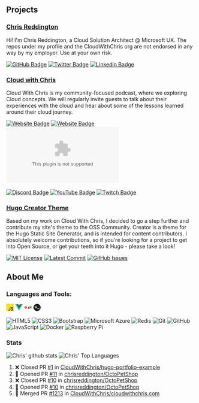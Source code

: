 ## Projects

### [Chris Reddington](https://github.com/chrisreddington/)

Hi! I'm Chris Reddington, a Cloud Solution Architect @ Microsoft UK. The repos under my profile and the CloudWithChris org are not endorsed in any way by my employer. Use at your own risk.

[![GitHub Badge](https://img.shields.io/github/followers/chrisreddington?style=social)](https://github.com/chrisreddington)
[![Twitter Badge](https://img.shields.io/twitter/follow/reddobowen?style=social)](https://twitter.com/intent/follow?screen_name=reddobowen "Follow on Twitter")
[![Linkedin Badge](https://img.shields.io/badge/-chrisreddington-blue?style=flat-square&logo=Linkedin&logoColor=white&link=https://www.linkedin.com/in/chrisreddington/)](https://www.linkedin.com/in/chrisreddington/)

### [Cloud with Chris](https://github.com/cloudwithchris/cloudwithchris.com)

Cloud With Chris is my community-focused podcast, where we exploring Cloud concepts. We will regularly invite guests to talk about their experiences with the cloud and hear about some of the lessons learned around their cloud journey.

[![Website Badge](
https://img.shields.io/website?down_color=red&down_message=down&up_color=green&up_message=Up&url=https%3A%2F%2Fwww.cloudwithchris.com)](https://www.cloudwithchris.com)
[![Website Badge](
https://img.shields.io/security-headers?url=https%3A%2F%2Fwww.cloudwithchris.com)](https://www.cloudwithchris.com)
[![GitHub Discussions Badge](https://img.shields.io/github/discussions/cloudwithchris/cloudwithchris.com)](https://github.com/CloudWithChris/cloudwithchris.com/discussions "Join in on the discussion")


[![Discord Badge](https://img.shields.io/discord/789465995672551424?label=Discord)](https://discord.gg/vVRG3hf4 "Join the Discord Server")
[![YouTube Badge](https://img.shields.io/youtube/channel/subscribers/UC6KrOsGhSVJBszv_AwbcMxA?style=social)](https://www.youtube.com/c/CloudWithChris/ "Subscribe on YouTube")
[![Twitch Badge](https://img.shields.io/twitch/status/CloudWithChris?style=social)](https://twitch.tv/CloudWithChris "Follow on Twitch")


### [Hugo Creator Theme](https://github.com/cloudwithchris/hugo-creator)

Based on my work on Cloud With Chris, I decided to go a step further and contribute my site's theme to the OSS Community. Creator is a theme for the Hugo Static Site Generator, and is intended for content contributors. I absolutely welcome contributions, so if you're looking for a project to get into Open Source, or get your teeth into it Hugo - please take a look!

[![MIT License](https://img.shields.io/github/license/cloudwithchris/hugo-creator)](https://github.com/CloudWithChris/hugo-creator/blob/main/LICENSE "MIT License")
[![Latest Commit](https://img.shields.io/github/last-commit/cloudwithchris/hugo-creator)](https://github.com/CloudWithChris/hugo-creator/ "Latest Commit")
[![GitHub Issues](https://img.shields.io/github/issues/cloudwithchris/hugo-creator)](https://github.com/CloudWithChris/hugo-creator/issues "Review open issues")

## About Me

### Languages and Tools:

<code><img height="20" src="https://raw.githubusercontent.com/github/explore/80688e429a7d4ef2fca1e82350fe8e3517d3494d/topics/javascript/javascript.png"></code>
<code><img height="20" src="https://raw.githubusercontent.com/github/explore/80688e429a7d4ef2fca1e82350fe8e3517d3494d/topics/vue/vue.png"></code>
<code><img height="20" src="https://raw.githubusercontent.com/github/explore/80688e429a7d4ef2fca1e82350fe8e3517d3494d/topics/git/git.png"></code>
<code><img height="20" src="https://raw.githubusercontent.com/github/explore/80688e429a7d4ef2fca1e82350fe8e3517d3494d/topics/terminal/terminal.png"></code>


![HTML5](https://img.shields.io/badge/-HTML5-E34F26?style=flat-square&logo=html5&logoColor=white)
![CSS3](https://img.shields.io/badge/-CSS3-1572B6?style=flat-square&logo=css3)
![Bootstrap](https://img.shields.io/badge/-Bootstrap-563D7C?style=flat-square&logo=bootstrap)
![Microsoft Azure](https://img.shields.io/badge/Microsoft%20Azure-232F7E?style=flat-square&logo=microsoft-azure)
![Redis](https://img.shields.io/badge/-Redis-black?style=flat-square&logo=Redis)
![Git](https://img.shields.io/badge/-Git-black?style=flat-square&logo=git)
![GitHub](https://img.shields.io/badge/-GitHub-181717?style=flat-square&logo=github)
![JavaScript](https://img.shields.io/badge/-JavaScript-black?style=flat-square&logo=javascript)
![Docker](https://img.shields.io/badge/-Docker-black?style=flat-square&logo=docker)
![Raspberry Pi](https://img.shields.io/badge/-Raspberry%20Pi-C51A4A?style=flat-square&logo=Raspberry-Pi)

### Stats

![Chris' github stats](https://github-readme-stats.vercel.app/api?username=chrisreddington&show_icons=true&hide_border=true)
![Chris' Top Languages](https://github-readme-stats.vercel.app/api/top-langs/?username=chrisreddington&hide=TeX&layout=compact)

<!--START_SECTION:activity-->
1. ❌ Closed PR [#1](https://github.com/CloudWithChris/hugo-portfolio-example/pull/1) in [CloudWithChris/hugo-portfolio-example](https://github.com/CloudWithChris/hugo-portfolio-example)
2. 💪 Opened PR [#11](https://github.com/chrisreddington/OctoPetShop/pull/11) in [chrisreddington/OctoPetShop](https://github.com/chrisreddington/OctoPetShop)
3. ❌ Closed PR [#10](https://github.com/chrisreddington/OctoPetShop/pull/10) in [chrisreddington/OctoPetShop](https://github.com/chrisreddington/OctoPetShop)
4. 💪 Opened PR [#10](https://github.com/chrisreddington/OctoPetShop/pull/10) in [chrisreddington/OctoPetShop](https://github.com/chrisreddington/OctoPetShop)
5. 🎉 Merged PR [#1213](https://github.com/CloudWithChris/cloudwithchris.com/pull/1213) in [CloudWithChris/cloudwithchris.com](https://github.com/CloudWithChris/cloudwithchris.com)
<!--END_SECTION:activity-->
